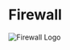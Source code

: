# Firewall

![Firewall Logo](https://s3.amazonaws.com/intranet-projects-files/holbertonschool-sysadmin_devops/284/V1HjQ1Y.png)
